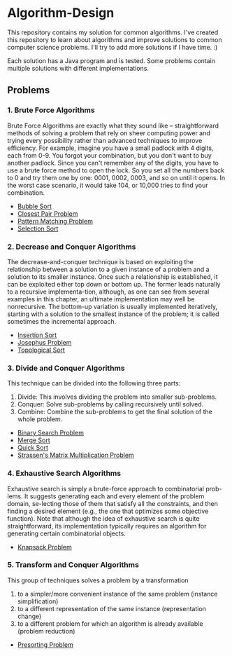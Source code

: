# Algorithm-Design
This repository contains my solution for common algorithms. I've created this repository to learn about algorithms and improve solutions to common computer science problems. I'll try to add more solutions if I have time. :)

Each solution has a Java program and is tested. Some problems contain multiple solutions with different implementations.

Problems
--------

### 1. Brute Force Algorithms
Brute Force Algorithms are exactly what they sound like – straightforward methods of solving a problem that rely on sheer computing power and trying every possibility rather than advanced techniques to improve efficiency.
For example, imagine you have a small padlock with 4 digits, each from 0-9. You forgot your combination, but you don't want to buy another padlock. Since you can't remember any of the digits, you have to use a brute force method to open the lock.
So you set all the numbers back to 0 and try them one by one: 0001, 0002, 0003, and so on until it opens. In the worst case scenario, it would take 104, or 10,000 tries to find your combination. 
* [Bubble Sort](https://github.com/yogeshcenation/Algorithm-Design/blob/dea63dd8bc388a089ab200850788355fefb53dcc/src/Brute_Force_Algorithms/BubbleSort.java)
* [Closest Pair Problem](https://github.com/yogeshcenation/Algorithm-Design/blob/dea63dd8bc388a089ab200850788355fefb53dcc/src/Brute_Force_Algorithms/ClosestPair.java)
* [Pattern Matching Problem](https://github.com/yogeshcenation/Algorithm-Design/blob/dea63dd8bc388a089ab200850788355fefb53dcc/src/Brute_Force_Algorithms/PatternMatching.java)
* [Selection Sort](https://github.com/yogeshcenation/Algorithm-Design/blob/dea63dd8bc388a089ab200850788355fefb53dcc/src/Brute_Force_Algorithms/SelectionSort.java)

### 2. Decrease and Conquer Algorithms
The decrease-and-conquer technique is based on exploiting the relationship between a solution to a given instance of a problem and a solution to its smaller instance. Once such a relationship is established, it can be exploited either top down or bottom up. The former leads naturally to a recursive implementa-tion, although, as one can see from several examples in this chapter, an ultimate implementation may well be nonrecursive. The bottom-up variation is usually implemented iteratively, starting with a solution to the smallest instance of the
problem; it is called sometimes the incremental approach.
* [Insertion Sort](https://github.com/yogeshcenation/Algorithm-Design/blob/dea63dd8bc388a089ab200850788355fefb53dcc/src/Decrease_and_Conquer_Algorithms/InsertionSort.java)
* [Josephus Problem](https://github.com/yogeshcenation/Algorithm-Design/blob/dea63dd8bc388a089ab200850788355fefb53dcc/src/Decrease_and_Conquer_Algorithms/Josephus.java)
* [Topological Sort](https://github.com/yogeshcenation/Algorithm-Design/blob/dea63dd8bc388a089ab200850788355fefb53dcc/src/Decrease_and_Conquer_Algorithms/TopologicalSort.java)


### 3. Divide and Conquer Algorithms
This technique can be divided into the following three parts:
1. Divide: This involves dividing the problem into smaller sub-problems.
2. Conquer: Solve sub-problems by calling recursively until solved.
3. Combine: Combine the sub-problems to get the final solution of the whole problem.

* [Binary Search Problem](https://github.com/yogeshcenation/Algorithm-Design/blob/dea63dd8bc388a089ab200850788355fefb53dcc/src/Divide_and_Conquer_Algorithms/BinarySearch.java)
* [Merge Sort](https://github.com/yogeshcenation/Algorithm-Design/blob/dea63dd8bc388a089ab200850788355fefb53dcc/src/Divide_and_Conquer_Algorithms/MergeSort.java)
* [Quick Sort](https://github.com/yogeshcenation/Algorithm-Design/blob/dea63dd8bc388a089ab200850788355fefb53dcc/src/Divide_and_Conquer_Algorithms/QuickSort.java)
* [Strassen's Matrix Multiplication Problem](https://github.com/yogeshcenation/Algorithm-Design/blob/dea63dd8bc388a089ab200850788355fefb53dcc/src/Divide_and_Conquer_Algorithms/Strassens_MatrixMultiplication.java)


### 4. Exhaustive Search Algorithms
Exhaustive search is simply a brute-force approach to combinatorial prob-lems. It suggests generating each and every element of the problem domain, se-lecting those of them that satisfy all the constraints, and then finding a desired element (e.g., the one that optimizes some objective function). Note that although the idea of exhaustive search is quite straightforward, its implementation typically requires an algorithm for generating certain combinatorial objects.

* [Knapsack Problem](https://github.com/yogeshcenation/Algorithm-Design/blob/dea63dd8bc388a089ab200850788355fefb53dcc/src/Exhaustive_Search_Algorithms/KnapSack.java)

### 5. Transform and Conquer Algorithms
This group of techniques solves a problem by a transformation
1. to a simpler/more convenient instance of the same problem
(instance simplification)
2. to a different representation of the same instance
(representation change)
3. to a different problem for which an algorithm is already
available (problem reduction)

* [Presorting Problem](https://github.com/yogeshcenation/Algorithm-Design/blob/dea63dd8bc388a089ab200850788355fefb53dcc/src/Transform_and_Conquer_Algorithms/Presorting.java)
